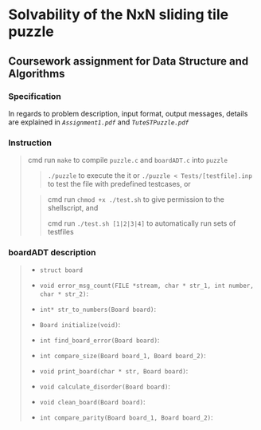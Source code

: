 # Solvability of the NxN sliding tile puzzle
## Coursework assignment for Data Structure and Algorithms
### Specification
In regards to problem description, input format, output messages, details are explained in *`Assignment1.pdf`* and *`TuteSTPuzzle.pdf`*
### Instruction
> cmd run `make` to compile `puzzle.c` and `boardADT.c` into `puzzle`
>>  `./puzzle` to execute the it or `./puzzle < Tests/[testfile].inp` to test the file with predefined testcases, or
> 
>> cmd run `chmod +x ./test.sh` to give permission to the shellscript, and
>>
>> cmd run `./test.sh [1|2|3|4]` to automatically run sets of testfiles

### boardADT description
>+ `struct board`
>
>+ `void error_msg_count(FILE *stream, char * str_1, int number, char * str_2)`:
>
>+ `int* str_to_numbers(Board board)`:
>
>+ `Board initialize(void)`:
>
>+ `int find_board_error(Board board)`:
>
>+ `int compare_size(Board board_1, Board board_2)`:
>
>+ `void print_board(char * str, Board board)`:
>
>+ `void calculate_disorder(Board board)`:
>
>+ `void clean_board(Board board)`:
>
>+ `int compare_parity(Board board_1, Board board_2)`:


